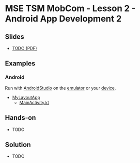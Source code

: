 # MSE TSM MobCom - Lesson 2 - Android App Development 2
## Slides
* [TODO (PDF)](http://www.tamberg.org/mse/2025/hs/TSM_MobCom_TODO.pdf)

## Examples
### Android
Run with [AndroidStudio](https://developer.android.com/studio) on the [emulator](https://developer.android.com/codelabs/basic-android-kotlin-compose-emulator) or your [device](https://developer.android.com/codelabs/basic-android-kotlin-compose-connect-device).

* [MyLayoutApp](Android/MyLayoutApp)
    * [MainActivity.kt](Android/MyLayoutApp/app/src/main/java/com/example/mylayoutapp/MainActivity.kt)

## Hands-on
* TODO

## Solution
* TODO
